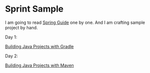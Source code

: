 Sprint Sample
===============

I am going to read [Spring Guide](http://spring.io/guides) one by one.
And I am crafting sample project by hand.

Day 1:

[Building Java Projects with Gradle](http://spring.io/guides/gs/gradle/)

Day 2:

[Building Java Projects with Maven](http://spring.io/guides/gs/maven/)
